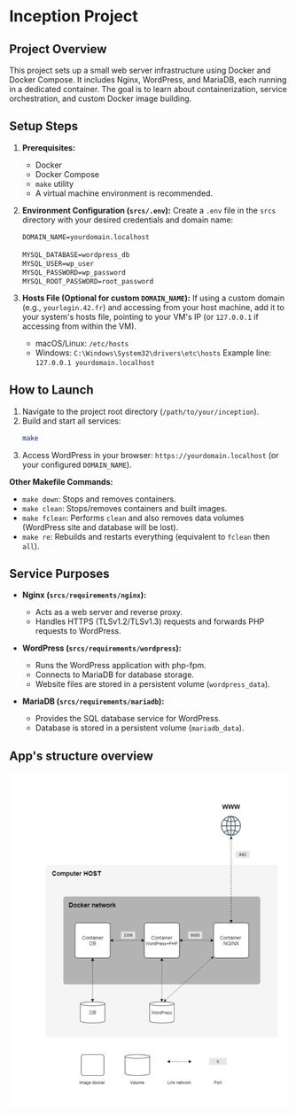 # Inception Project

## Project Overview

This project sets up a small web server infrastructure using Docker and Docker Compose. It includes Nginx, WordPress, and MariaDB, each running in a dedicated container. The goal is to learn about containerization, service orchestration, and custom Docker image building.

## Setup Steps

1.  **Prerequisites:**
    *   Docker
    *   Docker Compose
    *   `make` utility
    *   A virtual machine environment is recommended.

2.  **Environment Configuration (`srcs/.env`):**
    Create a `.env` file in the `srcs` directory with your desired credentials and domain name:
    ```env
    DOMAIN_NAME=yourdomain.localhost

    MYSQL_DATABASE=wordpress_db
    MYSQL_USER=wp_user
    MYSQL_PASSWORD=wp_password
    MYSQL_ROOT_PASSWORD=root_password
    ```

3.  **Hosts File (Optional for custom `DOMAIN_NAME`):**
    If using a custom domain (e.g., `yourlogin.42.fr`) and accessing from your host machine, add it to your system's hosts file, pointing to your VM's IP (or `127.0.0.1` if accessing from within the VM).
    *   macOS/Linux: `/etc/hosts`
    *   Windows: `C:\Windows\System32\drivers\etc\hosts`
    Example line: `127.0.0.1 yourdomain.localhost`

## How to Launch

1.  Navigate to the project root directory (`/path/to/your/inception`).
2.  Build and start all services:
    ```bash
    make
    ```
3.  Access WordPress in your browser: `https://yourdomain.localhost` (or your configured `DOMAIN_NAME`).

**Other Makefile Commands:**
*   `make down`: Stops and removes containers.
*   `make clean`: Stops/removes containers and built images.
*   `make fclean`: Performs `clean` and also removes data volumes (WordPress site and database will be lost).
*   `make re`: Rebuilds and restarts everything (equivalent to `fclean` then `all`).

## Service Purposes

*   **Nginx (`srcs/requirements/nginx`):**
    *   Acts as a web server and reverse proxy.
    *   Handles HTTPS (TLSv1.2/TLSv1.3) requests and forwards PHP requests to WordPress.

*   **WordPress (`srcs/requirements/wordpress`):**
    *   Runs the WordPress application with php-fpm.
    *   Connects to MariaDB for database storage.
    *   Website files are stored in a persistent volume (`wordpress_data`).

*   **MariaDB (`srcs/requirements/mariadb`):**
    *   Provides the SQL database service for WordPress.
    *   Database is stored in a persistent volume (`mariadb_data`).

## App's structure overview

![The links between the docker compose services and volumes](./overview.png)